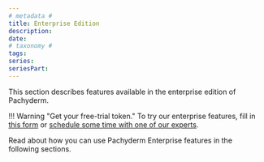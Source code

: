 ```yaml
---
# metadata # 
title: Enterprise Edition
description: 
date: 
# taxonomy #
tags: 
series:
seriesPart:
---
```


This section describes features available in the enterprise
edition of Pachyderm. 

!!! Warning "Get your free-trial token."
    To try our enterprise features, fill in [this form](https://www.pachyderm.com/trial/) or [schedule some time with one of our experts](https://www.pachyderm.com/request-a-demo/). 


Read about how you can use Pachyderm Enterprise features in the following
sections.